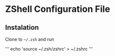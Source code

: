 # ZShell Configuration File

## Instalation

Clone to `~/.zsh` and run

'''
echo 'source ~/.zsh/zshrc' > ~/.zshrc
'''
